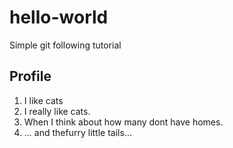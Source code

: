 # hello-world
Simple git following tutorial


## Profile
1. I like cats
2. I really like cats.
3. When I think about how many dont have homes.
4. ... and thefurry little tails...
